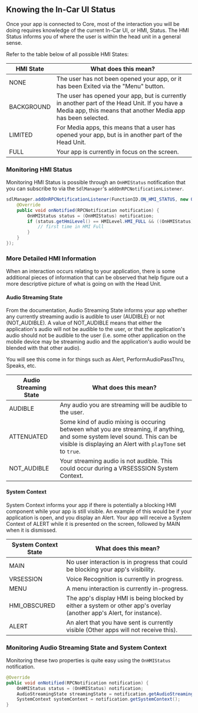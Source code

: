 ## Knowing the In-Car UI Status

Once your app is connected to Core, most of the interaction you will be doing requires knowledge of the current In-Car UI, or HMI, Status. The HMI Status informs you of where the user is within the head unit in a general sense. 

Refer to the table below of all possible HMI States:

HMI State   | What does this mean?
------------|------------------------------------------------------------
NONE        | The user has not been opened your app, or it has been Exited via the "Menu" button.
BACKGROUND  | The user has opened your app, but is currently in another part of the Head Unit. If you have a Media app, this means that another Media app has been selected.
LIMITED     | For Media apps, this means that a user has opened your app, but is in another part of the Head Unit.
FULL        | Your app is currently in focus on the screen.

### Monitoring HMI Status

Monitoring HMI Status is possible through an `OnHMIStatus` notification that you can subscribe to via the `SdlManager`'s `addOnRPCNotificationListener`.

```java
sdlManager.addOnRPCNotificationListener(FunctionID.ON_HMI_STATUS, new OnRPCNotificationListener() {
	@Override
	public void onNotified(RPCNotification notification) {
		OnHMIStatus status = (OnHMIStatus) notification;
		if (status.getHmiLevel() == HMILevel.HMI_FULL && ((OnHMIStatus) notification).getFirstRun()) {
			// first time in HMI Full
		}
	}
});
```

### More Detailed HMI Information

When an interaction occurs relating to your application, there is some additional pieces of information that can be observed that help figure out a more descriptive picture of what is going on with the Head Unit.

#### Audio Streaming State

From the documentation, Audio Streaming State informs your app whether any currently streaming audio is audible to user (AUDIBLE) or not (NOT_AUDIBLE). A value of NOT_AUDIBLE means that either the application's audio will not be audible to the user, or that the application's audio should not be audible to the user (i.e. some other application on the mobile device may be streaming audio and the application's audio would be blended with that other audio).

You will see this come in for things such as Alert, PerformAudioPassThru, Speaks, etc.

Audio Streaming State   | What does this mean?
------------------------|------------------------------------------------------------
AUDIBLE     			| Any audio you are streaming will be audible to the user. 
ATTENUATED  			| Some kind of audio mixing is occuring between what you are streaming, if anything, and some system level sound. This can be visible is displaying an Alert with `playTone` set to `true`.
NOT_AUDIBLE 			| Your streaming audio is not audible. This could occur during a VRSESSSION System Context.

#### System Context

System Context informs your app if there is potentially a blocking HMI component while your app is still visible. An example of this would be if your application is open, and you display an Alert. Your app will receive a System Context of ALERT while it is presented on the screen, followed by MAIN when it is dismissed.

System Context State   | What does this mean?
-----------------------|------------------------------------------------------------
MAIN        		   | No user interaction is in progress that could be blocking your app's visibility.
VRSESSION  			   | Voice Recognition is currently in progress.
MENU     			   | A menu interaction is currently in-progress. 
HMI_OBSCURED    	   | The app's display HMI is being blocked by either a system or other app's overlay (another app's Alert, for instance).
ALERT 				   | An alert that you have sent is currently visible (Other apps will not receive this).

### Monitoring Audio Streaming State and System Context

Monitoring these two properties is quite easy using the `OnHMIStatus` notification.

```java
@Override
public void onNotified(RPCNotification notification) {
	OnHMIStatus status = (OnHMIStatus) notification;
	AudioStreamingState streamingState = notification.getAudioStreamingState();
	SystemContext systemContext = notification.getSystemContext();
}
```
